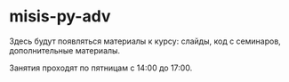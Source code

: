 # misis-py-adv

Здесь будут появляться материалы к курсу: слайды, код с семинаров, дополнительные материалы.

Занятия проходят по пятницам с 14:00 до 17:00.
